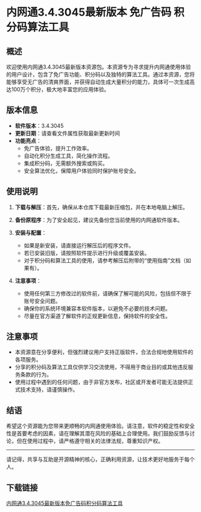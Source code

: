 # 内网通3.4.3045最新版本 免广告码 积分码算法工具

## 概述
欢迎使用内网通3.4.3045最新版本资源包。本资源专为寻求提升内网通使用体验的用户设计，包含了免广告功能、积分码以及独特的算法工具。通过本资源，您将能够享受无广告的清爽界面，并获得自动生成大量积分的能力，具体可一次生成高达100万个积分，极大地丰富您的应用体验。

## 版本信息
- **软件版本**：3.4.3045
- **更新日期**：请查看文件属性获取最新更新时间
- **功能亮点**：
  - 免广告体验，提升工作效率。
  - 自动化积分生成工具，简化操作流程。
  - 集成积分码，无需额外搜索或购买。
  - 安全算法优化，保障用户体验同时保护账号安全。

## 使用说明
1. **下载与解压**：首先，确保从本仓库下载最新压缩包，并在本地电脑上解压。
2. **备份原程序**：为了安全起见，建议先备份您当前使用的内网通软件版本。
3. **安装与配置**：
   - 如果是新安装，请直接运行解压后的程序文件。
   - 若已安装旧版，请按照软件提示进行升级或覆盖安装。
   - 对于积分码和算法工具的使用，请参考解压后附带的“使用指南”文档（如果有）。
   
4. **注意事项**：
   - 使用任何第三方修改过的软件前，请确保了解可能的风险，包括但不限于账号安全问题。
   - 确保你的系统环境兼容本软件版本，以避免不必要的技术问题。
   - 尽量在官方渠道了解软件的正规更新信息，保持软件的安全性。

## 注意事项
- 本资源意在分享便利，但强烈建议用户支持正版软件，合法合规地使用软件的各项服务。
- 分享的积分码及算法工具仅供学习交流使用，不得用于商业目的或其他违反服务条款的行为。
- 使用过程中遇到的任何问题，由于非官方发布，社区或开发者可能无法提供正式技术支持，请谨慎操作。

## 结语
希望这个资源能为您带来更顺畅的内网通使用体验。请注意，软件的稳定性和安全性是首要考虑的因素，请在理解其潜在风险的基础上合理使用。我们鼓励反馈与讨论，但在使用过程中，请严格遵守相关的法律法规，尊重知识产权。

---

请记得，共享与互助是开源精神的核心，正确利用资源，让技术更好地服务于每个人。

## 下载链接

[内网通3.4.3045最新版本免广告码积分码算法工具](https://pan.quark.cn/s/89c0e8fc1241)